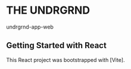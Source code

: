 # THE UNDRGRND

undrgrnd-app-web

## Getting Started with React

This React project was bootstrapped with [Vite].
